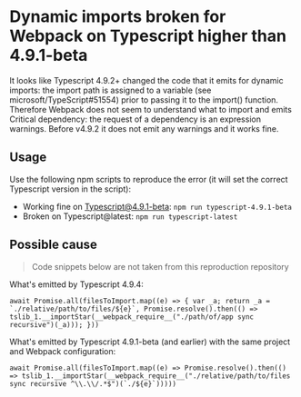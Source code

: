 # Dynamic imports broken for Webpack on Typescript higher than 4.9.1-beta

It looks like Typescript 4.9.2+ changed the code that it emits for dynamic imports: the import path is assigned to a variable (see microsoft/TypeScript#51554) prior to passing it to the import() function. Therefore Webpack does not seem to understand what to import and emits Critical dependency: the request of a dependency is an expression warnings. Before v4.9.2 it does not emit any warnings and it works fine.

## Usage

Use the following npm scripts to reproduce the error (it will set the correct Typescript version in the script):

- Working fine on Typescript@4.9.1-beta: `npm run typescript-4.9.1-beta`
- Broken on Typescript@latest: `npm run typescript-latest`

## Possible cause

> Code snippets below are not taken from this reproduction repository

What's emitted by Typescript 4.9.4:

```
await Promise.all(filesToImport.map((e) => { var _a; return _a = `./relative/path/to/files/${e}`, Promise.resolve().then(() => tslib_1.__importStar(__webpack_require__("./path/of/app sync recursive")(_a))); }))
```

What's emitted by Typescript 4.9.1-beta (and earlier) with the same project and Webpack configuration:
```
await Promise.all(filesToImport.map((e) => Promise.resolve().then(() => tslib_1.__importStar(__webpack_require__("./relative/path/to/files sync recursive ^\\.\\/.*$")(`./${e}`)))))
```
